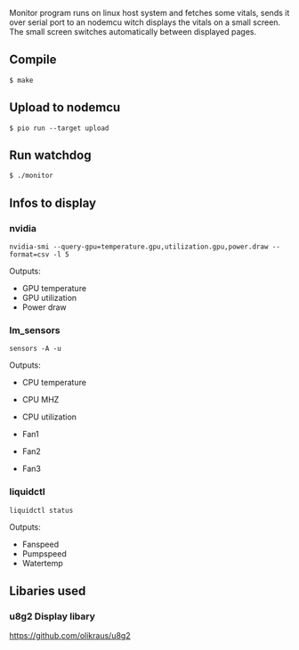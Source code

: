 Monitor program runs on linux host system and fetches some vitals, sends it over
serial port to an nodemcu witch displays the vitals on a small screen.
The small screen switches automatically between displayed pages.

## Compile
`$ make`

## Upload to nodemcu
`$ pio run --target upload`

## Run watchdog
`$ ./monitor`

## Infos to display
### nvidia
`nvidia-smi --query-gpu=temperature.gpu,utilization.gpu,power.draw --format=csv -l 5`

Outputs:
- GPU temperature
- GPU utilization
- Power draw
### lm_sensors
`sensors -A -u`

Outputs:
- CPU temperature
- CPU MHZ
- CPU utilization

- Fan1
- Fan2
- Fan3
### liquidctl
`liquidctl status`

Outputs:
- Fanspeed
- Pumpspeed
- Watertemp

## Libaries used
### u8g2 Display libary
https://github.com/olikraus/u8g2
